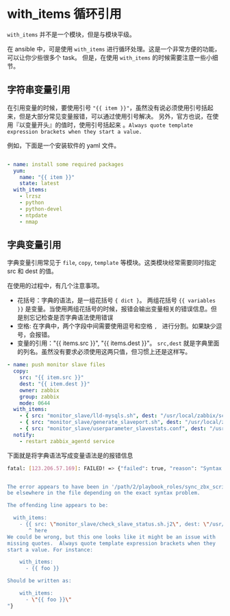 # with_items 循环引用 

`with_items` 并不是一个模块，但是与模块平级。

在 ansible 中，可是使用 `with_items` 进行循环处理。这是一个非常方便的功能，可以让你少些很多个 task。
但是，在使用 `with_items` 的时候需要注意一些小细节。

## 字符串变量引用

在引用变量的时候，要使用引号 `"{{ item }}"`，虽然没有说必须使用引号括起来，但是大部分常见变量报错，可以通过使用引号解决。  另外，官方也说，在使用『以变量开头』的值时，使用引号括起来 。`Always quote template expression brackets when they start a value.`

例如，下面是一个安装软件的 yaml 文件。

```yaml

- name: install some required packages 
  yum: 
    name: "{{ item }}"
    state: latest
  with_items:
    - lrzsz
    - python
    - python-devel
    - ntpdate
    - nmap

```


## 字典变量引用

字典变量引用常见于 `file`, `copy`, `template` 等模块。这类模块经常需要同时指定 src 和 dest 的值。

在使用的过程中，有几个注意事项。

+ 花括号：字典的语法，是一组花括号 ```{ dict }```。 两组花括号 ```{{ variables }}``` 是变量。当使用两组花括号的时候，报错会输出变量相关的错误信息。但是别忘记检查是否字典语法使用错误
+ 空格: 在字典中，两个字段中间需要使用逗号和空格 `, ` 进行分割。如果缺少逗号，会报错。
+ 变量的引用："{{ items.src }}", "{{ items.dest }}"。 `src,dest` 就是字典里面的列名。虽然没有要求必须使用这两只值，但习惯上还是这样写。

```yaml
- name: push monitor slave files
  copy:
    src: "{{ item.src }}"
    dest: "{{ item.dest }}"
    owner: zabbix
    group: zabbix
    mode: 0644
  with_items:
    - { src: "monitor_slave/lld-mysqls.sh", dest: "/usr/local/zabbix/scripts/lld-mysqls.sh" }
    - { src: "monitor_slave/generate_slaveport.sh", dest: "/usr/local/zabbix/scripts/generate_slaveport.sh" }
    - { src: "monitor_slave/userparameter_slavestats.conf", dest: "/usr/local/zabbix/etc/zabbix_agentd.conf.d/userparameter_slavestats.conf" }
  notify: 
    - restart zabbix_agentd service
```

下面就是将字典语法写成变量语法是的报错信息

```bash
fatal: [123.206.57.169]: FAILED! => {"failed": true, "reason": "Syntax Error while loading YAML.


The error appears to have been in '/path/2/playbook_roles/sync_zbx_scripts/tasks/mysql_slave_monitor.yaml': line 16, column 8, but may
be elsewhere in the file depending on the exact syntax problem.

The offending line appears to be:

  with_items:
    - {{ src: \"monitor_slave/check_slave_status.sh.j2\", dest: \"/usr/local/zabbix/scripts/check_slave_status.sh\" }}
       ^ here
We could be wrong, but this one looks like it might be an issue with
missing quotes.  Always quote template expression brackets when they
start a value. For instance:

    with_items:
      - {{ foo }}

Should be written as:

    with_items:
      - \"{{ foo }}\"
"}
```
